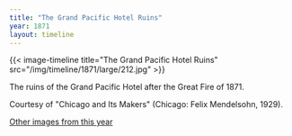 ```yaml
---
title: "The Grand Pacific Hotel Ruins"
year: 1871
layout: timeline
---
```


{{< image-timeline title="The Grand Pacific Hotel Ruins" src="/img/timeline/1871/large/212.jpg" >}}
 

The ruins of the Grand Pacific Hotel after the Great Fire of 1871. 

Courtesy of "Chicago and Its Makers" (Chicago: Felix Mendelsohn, 1929).

[Other images from this year](/historical/timeline/1871) 